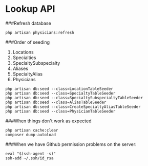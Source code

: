 # Lookup API

###Refresh database
```
php artisan physicians:refresh
```

###Order of seeding
1. Locations
2. Specialties
3. SpecialtySubspecialty
4. Aliases
5. SpecialtyAlias
6. Physicians

```
php artisan db:seed --class=LocationTableSeeder
php artisan db:seed --class=SpecialtyTableSeeder
php artisan db:seed --class=SpecialtySubspecialtyTableSeeder
php artisan db:seed --class=AliasTableSeeder
php artisan db:seed --class=CreateSpecialtyAliasTableSeeder
php artisan db:seed --class=PhysicianTableSeeder
```

###When things don't work as expected
```
php artisan cache:clear 
composer dump-autoload
```

###When we have Github permission problems on the server:
```
eval "$(ssh-agent -s)"
ssh-add ~/.ssh/id_rsa 
```

